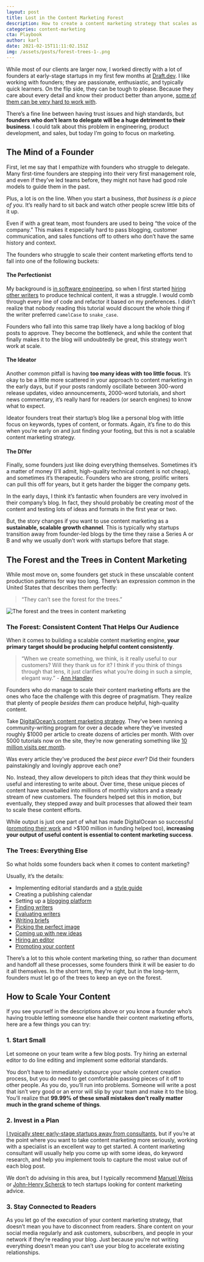 ```yaml
---
layout: post
title: Lost in the Content Marketing Forest
description: How to create a content marketing strategy that scales as your business grows
categories: content-marketing
cta: Playbook
author: karl
date: 2021-02-15T11:11:02.151Z
img: /assets/posts/forest-trees-1-.png
---
```

While most of our clients are larger now, I worked directly with a lot of founders at early-stage startups in my first few months at [Draft.dev](http://draft.dev/). I like working with founders; they are passionate, enthusiastic, and typically quick learners. On the flip side, they can be tough to please. Because they care about every detail and know their product better than anyone, [some of them can be very hard to work with](https://www.karllhughes.com/posts/working-at-startup).

There’s a fine line between having trust issues and high standards, but **founders who don’t learn to delegate will be a huge detriment to their business**. I could talk about this problem in engineering, product development, and sales, but today I’m going to focus on marketing.

<!-- signup -->

## The Mind of a Founder
First, let me say that I empathize with founders who struggle to delegate. Many first-time founders are stepping into their very first management role, and even if they’ve led teams before, they might not have had good role models to guide them in the past.

Plus, a lot is on the line. When you start a business, _that business is a piece of you_. It’s really hard to sit back and watch other people screw little bits of it up.

Even if with a great team, most founders are used to being “the voice of the company.” This makes it especially hard to pass blogging, customer communication, and sales functions off to others who don’t have the same history and context.

The founders who struggle to scale their content marketing efforts tend to fall into one of the following buckets:

#### The Perfectionist
My background is [in software engineering](https://www.karllhughes.com/posts/cto-writer), so when I first started [hiring other writers](https://draft.dev/learn/how-to-hire-a-freelance-marketing-writer) to produce technical content, it was a struggle. I would comb through every line of code and refactor it based on my preferences. I didn’t realize that nobody reading this tutorial would discount the whole thing if the writer preferred `camelCase` to `snake_case`.

Founders who fall into this same trap likely have a long backlog of blog posts to approve. They become the bottleneck, and while the content that finally makes it to the blog will undoubtedly be great, this strategy won’t work at scale.

#### The Ideator
Another common pitfall is having **too many ideas with too little focus**. It’s okay to be a little more scattered in your approach to content marketing in the early days, but if your posts randomly oscillate between 300-word release updates, video announcements, 2000-word tutorials, and short news commentary, it’s really hard for readers (or search engines) to know what to expect.

Ideator founders treat their startup’s blog like a personal blog with little focus on keywords, types of content, or formats. Again, it’s fine to do this when you’re early on and just finding your footing, but this is not a scalable content marketing strategy.

#### The DIYer
Finally, some founders just like doing everything themselves. Sometimes it’s a matter of money (I’ll admit, high-quality technical content is not cheap), and sometimes it’s therapeutic. Founders who are strong, prolific writers can pull this off for years, but it gets harder the bigger the company gets.

In the early days, I think it’s fantastic when founders are very involved in their company’s blog. In fact, they should probably be creating *most* of the content and testing lots of ideas and formats in the first year or two.

But, the story changes if you want to use content marketing as a **sustainable, scalable growth channel**. This is typically why startups transition away from founder-led blogs by the time they raise a Series A or B and why we usually don’t work with startups before that stage.

## The Forest and the Trees in Content Marketing
While most move on, some founders get stuck in these unscalable content production patterns for way too long. There’s an expression common in the United States that describes them perfectly:

> “They can’t see the forest for the trees.”

![The forest and the trees in content marketing](https://i.imgur.com/t3YIr6M.png)

### The Forest: Consistent Content That Helps Our Audience
When it comes to building a scalable content marketing engine, **your primary target should be producing helpful content consistently**.

> “When we create something, we think, is it really useful to our customers? Will they thank us for it? I think if you think of things through that lens, it just clarifies what you’re doing in such a simple, elegant way.” - [Ann Handley](https://twitter.com/MarketingProfs)

Founders who _do_ manage to scale their content marketing efforts are the ones who face the challenge with this degree of pragmatism. They realize that plenty of people _besides them_ can produce helpful, high-quality content.

Take [DigitalOcean’s content marketing strategy](https://northcutt.com/managed-service-marketing/digital-ocean-knowledgebase-marketing-strategy/). They’ve been running a community-writing program for over a decade where they’ve invested roughly $1000 per article to create dozens of articles per month. With over 5000 tutorials now on the site, they’re now generating something like [10 million visits per month](https://www.similarweb.com/website/digitalocean.com/).

Was every article they’ve produced the _best piece ever_? Did their founders painstakingly and lovingly approve each one?

No. Instead, they allow developers to pitch ideas that _they_ think would be useful and interesting to write about. Over time, these unique pieces of content have snowballed into millions of monthly visitors and a steady stream of new customers. The founders helped set this in motion, but eventually, they stepped away and built processes that allowed their team to scale these content efforts.

While output is just one part of what has made DigitalOcean so successful ([promoting their work](https://draft.dev/learn/promotion) and >$100 million in funding helped too), **increasing your output of useful content is essential to content marketing success**.

### The Trees: Everything Else
So what holds some founders back when it comes to content marketing?

Usually, it’s the details:

- Implementing editorial standards and a [style guide](https://draft.dev/learn/styleguide)
- Creating a publishing calendar
- Setting up a [blogging platform](https://draft.dev/learn/startup-blogging-platforms)
- [Finding writers](https://draft.dev/learn/finding-motivating-writers)
- [Evaluating writers](https://draft.dev/learn/technical-writing-rubric)
- [Writing briefs](https://draft.dev/learn/content-plan)
- [Picking the perfect image](https://draft.dev/learn/free-stock-images)
- [Coming up with new ideas](https://draft.dev/learn/startup-blog-ideas)
- [Hiring an editor](https://draft.dev/learn/technical-editing)
- [Promoting your content](https://draft.dev/learn/promotion)

There’s a lot to this whole content marketing thing, so rather than document and handoff all these processes, some founders think it will be easier to do it all themselves. In the short term, they're right, but in the long-term, founders must let go of the trees to keep an eye on the forest.

## How to Scale Your Content
If you see yourself in the descriptions above or you know a founder who’s having trouble letting someone else handle their content marketing efforts, here are a few things you can try:

### 1. Start Small
Let someone on your team write a few blog posts. Try hiring an external editor to do line editing and implement some editorial standards.

You don’t have to immediately outsource your whole content creation process, but you do need to get comfortable passing pieces of it off to other people. As you do, you’ll run into problems. Someone will write a post that isn’t very good or an error will slip by your team and make it to the blog. You’ll realize that **99.99% of these small mistakes don’t really matter much in the grand scheme of things**.

### 2. Invest in a Plan
[I typically steer early-stage startups away from consultants](https://www.karllhughes.com/posts/startup-consulting), but if you’re at the point where you want to take content marketing more seriously, working with a specialist is an excellent way to get started. A content marketing consultant will usually help you come up with some ideas, do keyword research, and help you implement tools to capture the most value out of each blog post.

We don’t do advising in this area, but I typically recommend [Manuel Weiss](https://www.linkedin.com/in/manuelweiss1986/) or [John-Henry Scherck](https://www.linkedin.com/in/jhtscherck/) to tech startups looking for content marketing advice.

### 3. Stay Connected to Readers
As you let go of the execution of your content marketing strategy, that doesn’t mean you have to disconnect from readers. Share content on your social media regularly and ask customers, subscribers, and people in your network if they’re reading your blog. Just because you’re not writing everything doesn’t mean you can’t use your blog to accelerate existing relationships.
